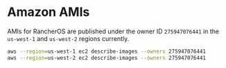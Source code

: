 # Amazon AMIs

AMIs for RancherOS are published under the owner ID `275947076441` in the `us-west-1` and `us-west-2` regions
currently.

```bash
aws --region=us-west-1 ec2 describe-images --owners 275947076441
aws --region=us-west-2 ec2 describe-images --owners 275947076441
```
